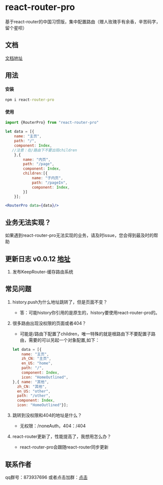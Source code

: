 # react-router-pro
基于react-router的中国习惯版，集中配置路由（赠人玫瑰手有余香，辛苦码字，留个星呗）

## 文档
[文档地址](https://www.yuque.com/books/share/97de8b1c-5931-40fe-9bdb-c1f60ff95b6c?#)

## 用法

#### 安装
```cmd
npm i react-router-pro
```

#### 使用
```jsx harmony
import {RouterPro} from "react-router-pro"

let data = [{
    name: "主页",
    path: "/",
    component: Index,
   //注意：在/路由下不要出现children
	},{
        name: "内页",
        path: "/page",
        component: Index,
     	children:[{
            name: "子内页",
            path: "/pageIn",
            component: Index,
		}]
	}];

<RouterPro data={data}/>

```
## 业务无法实现？
如果遇到react-router-pro无法实现的业务，请及时issue，您会得到最及时的帮助

## 更新日志 v0.0.12 [地址](https://github.com/aiyuekuang/react-router-pro/blob/master/doc/doc.MD)
1. 发布KeepRouter-缓存路由系统


## 常见问题
1. history.push为什么地址跳转了，但是页面不变？
    
    - 答：可能history你引用的是原生的，history要使用react-router-pro的。
2. 很多路由出现没权限的页面或者404？
    - 可能是/路由下配置了children，唯一特殊的就是根路由下不要配置子路由，需要的可以另起一个对象配置,如下：
    ```jsx harmony
    let data = [{
        name: "主页",
        zh_CN: "主页",
        en_US: "home",
        path: "/",
        component: Index,
        icon: "HomeOutlined",
    },{ name: "其他",
      zh_CN: "其他",
      en_US: "other",
      path: "/other",
      component: Index,
      icon: "HomeOutlined"}];
    ```
3. 跳转到没权限和404的地址是什么？
    
    - 无权限：/noneAuth，404：/404
4. react-router更新了，性能提高了，我想用怎么办？
    - react-router-pro会跟随react-router同步更新
    
## 联系作者
qq群号：873937696
或者点击加群：<a target="_blank" href="//shang.qq.com/wpa/qunwpa?idkey=24240bf5a60ae132316f6e5aa23448f73f2fa34dcd701490a163744105e004a2">点击</a>